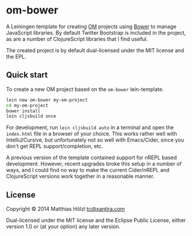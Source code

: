 # om-bower

A Leiningen template for creating
[OM](https://github.com/swannodette/om) projects using
[Bower](http://bower.io) to manage JavaScript libraries.  By default
Twitter Bootstrap is included in the project, as are a number of
ClojureScript libraries that I find useful.

The created project is by default dual-licensed under the MIT license
and the EPL.

## Quick start

To create a new OM project based on the `om-bower` lein-template.

```bash
lein new om-bower my-om-project
cd my-om-project
bower install
lein cljsbuild once
```

For development, run `lein cljsbuild auto` in a terminal and open the
`index.html` file in a browser of your choice.  This works rather well
with IntelliJ/Cursive, but unfortunately not so well with Emacs/Cider,
since you don't get REPL support/completion, etc.

A previous version of the template contained support for nREPL based
development.  However, recent upgrades broke this setup in a number of
ways, and I could find no way to make the current Cider/nREPL and
ClojureScript versions work together in a reasonable manner.


## License

Copyright © 2014 Matthias Hölzl <tc@xantira.com>

Dual-licensed under the MIT license and the Eclipse Public License,
either version 1.0 or (at your option) any later version.
